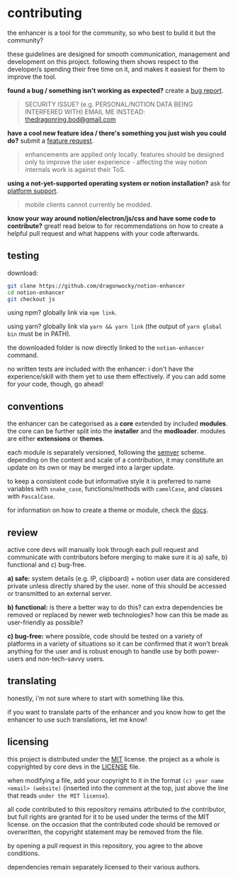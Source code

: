 # contributing

the enhancer is a tool for the community, so who best to build it but the community?

these guidelines are designed for smooth communication, management and development on this project.
following them shows respect to the developer/s spending their free time on it, and makes it easiest for them to improve the tool.

**found a bug / something isn't working as expected?** create a
[bug report](https://github.com/dragonwocky/notion-enhancer/issues/new?assignees=&labels=bug&template=bug-report.md&title=).

> SECURITY ISSUE? (e.g. PERSONAL/NOTION DATA BEING INTERFERED WITH)
> EMAIL ME INSTEAD: [thedragonring.bod@gmail.com](mailto:thedragonring.bod@gmail.com)

**have a cool new feature idea / there's something you just wish you could do?** submit a
[feature request](https://github.com/dragonwocky/notion-enhancer/issues/new?assignees=&labels=enhancement&template=feature-request.md&title=).

> enhancements are applied only locally.
> features should be designed only to improve the user experience -
> affecting the way notion internals work is against their ToS.

**using a not-yet-supported operating system or notion installation?** ask for
[platform support](https://github.com/dragonwocky/notion-enhancer/issues/new?assignees=&labels=enhancement&template=platform-support.md&title=).

> mobile clients cannot currently be modded.

**know your way around notion/electron/js/css and have some code to contribute?** great! read below to for recommendations
on how to create a helpful pull request and what happens with your code afterwards.

## testing

download:

```sh
git clone https://github.com/dragonwocky/notion-enhancer
cd notion-enhancer
git checkout js
```

using npm? globally link via `npm link`.

using yarn? globally link via `yarn && yarn link` (the output of `yarn global bin` must be in PATH).

the downloaded folder is now directly linked to the `notion-enhancer` command.

no written tests are included with the enhancer: i don't have the experience/skill with them yet to use them effectively.
if you can add some for your code, though, go ahead!

## conventions

the enhancer can be categorised as a **core** extended by included **modules**.
the core can be further split into the **installer** and the **modloader**.
modules are either **extensions** or **themes**.

each module is separately versioned, following the [semver](https://semver.org/) scheme.
depending on the content and scale of a contribution, it may constitute an update on its own or may be merged into a larger update.

to keep a consistent code but informative style it is preferred to name variables with
`snake_case`, functions/methods with `camelCase`, and classes with `PascalCase`.

for information on how to create a theme or module, check the [docs](DOCUMENTATION.md).

## review

active core devs will manually look through each pull request and communicate with contributors before merging to
make sure it is a) safe, b) functional and c) bug-free.

**a) safe:** system details (e.g. IP, clipboard) + notion user data are considered private unless directly shared by the user.
none of this should be accessed or transmitted to an external server.

**b) functional:** is there a better way to do this? can extra dependencies be removed or replaced by newer web technologies?
how can this be made as user-friendly as possible?

**c) bug-free:** where possible, code should be tested on a variety of platforms in a variety of situations so it can be
confirmed that it won't break anything for the user and is robust enough to handle use by both
power-users and non-tech-savvy users.

## translating

honestly, i'm not sure where to start with something like this.

if you want to translate parts of the enhancer and you know how to get the enhancer to use such translations, let me know!

## licensing

this project is distributed under the [MIT](https://choosealicense.com/licenses/mit/) license.
the project as a whole is copyrighted by core devs in the [LICENSE](LICENSE) file.

when modifying a file, add your copyright to it in the format `(c) year name <email> (website)`
(inserted into the comment at the top, just above the line that reads `under the MIT license`).

all code contributed to this repository remains attributed to the contributor,
but full rights are granted for it to be used under the terms of the MIT license.
on the occasion that the contributed code should be removed or overwritten,
the copyright statement may be removed from the file.

by opening a pull request in this repository, you agree to the above conditions.

dependencies remain separately licensed to their various authors.
